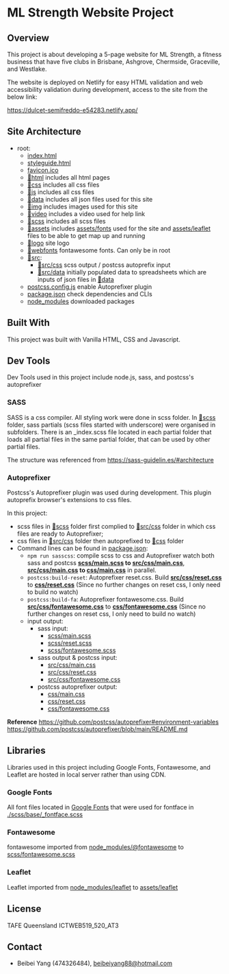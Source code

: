 # ML Strength Website Project

## Overview
This project is about developing a 5-page website for ML Strength, a fitness business that have five clubs in Brisbane, Ashgrove, Chermside, Graceville, and Westlake.

The website is deployed on Netlify for easy HTML validation and web accessibility validation during development, access to the site from the below link:

https://dulcet-semifreddo-e54283.netlify.app/

## Site Architecture
- root:
  - [index.html](./index.html)
  - [styleguide.html](./styleguide.html)
  - [favicon.ico](./favicon.ico)
  - [📁html](./html/) includes all html pages
  - [📁css](./css/) includes all css files
  - [📁js](./js/) includes all css files
  - [📁data](./data/) includes all json files used for this site
  - [📁img](./img/) includes images used for this site
  - [📁video](./video/) includes a video used for help link
  - [📁scss](./scss/) includes all scss files
  - [📁assets](./assets/) includes [assets/fonts](./assets/fonts/) used for the site and [assets/leaflet](./assets/leaflet/) files to be able to get map up and running
  - [📁logo](./logo/) site logo
  - [📁webfonts](./webfonts/) fontawesome fonts. Can only be in root
  - [📁src](./src/):
    - [📁src/css](./src/css/) scss output / postcss autoprefix input
    - [📁src/data](./src/data/) initially populated data to spreadsheets which are inputs of json files in [📁data](./data/)
  - [postcss.config.js](./postcss.config.js) enable Autoprefixer plugin
  - [package.json](./package.json) check dependencies and CLIs
  - [node_modules](./node_modules) downloaded packages


## Built With
This project was built with Vanilla HTML, CSS and Javascript.

## Dev Tools
Dev Tools used in this project include node.js, sass, and postcss's autoprefixer

### SASS
SASS is a css compiler. All styling work were done in scss folder.
In [📁scss](./scss) folder, sass partials (scss files started with underscore) were organised in subfolders. There is an _index.scss file located in each partial folder that loads all partial files in the same partial folder, that can be used by other partial files.

The structure was referenced from https://sass-guidelin.es/#architecture

### Autoprefixer
Postcss's Autoprefixer plugin was used during development. This plugin autoprefix browser's extensions to css files.

In this project:
- scss files in [📁scss](./scss/) folder first complied to [📁src/css](./src/css/) folder in which css files are ready to Autoprefixer;
- css files in [📁src/css](./src/css) folder then autoprefixed to [📁css](./css/) folder
- Command lines can be found in [package.json](./package.json):
  - `npm run sasscss`: compile scss to css and Autoprefixer watch both sass and postcss **[scss/main.scss](./scss/main.scss) to [src/css/main.css](./src/css/main.css)**, **[src/css/main.css](./src/css/main.css) to [css/main.css](./css/main.css)** in parallel.
  - `postcss:build-reset`: Autoprefixer reset.css. Build **[src/css/reset.css](./src/css/reset.css)** to **[css/reset.css](./css/reset.css)** (Since no further changes on reset css, I only need to build no watch)
  - `postcss:build-fa`: Autoprefixer fontawesome.css. Build **[src/css/fontawesome.css](./src/css/fontawesome.css)** to **[css/fontawesome.css](./css/fontawesome.css)** (Since no further changes on reset css, I only need to build no watch)
  - input output:
    - sass input: 
      - [scss/main.scss](./scss/main.scss)
      - [scss/reset.scss](./scss/main.scss)
      - [scss/fontawesome.scss](./scss/fontawesome.scss)
    - sass output & postcss input: 
      - [src/css/main.css](./src/css/main.css)
      - [src/css/reset.css](./src/css/reset.css)
      - [src/css/fontawesome.css](.src/css/fontawesome.css)
    - postcss autoprefixer output:
      - [css/main.css](./css/main.css)
      - [css/reset.css](./css/main.css)
      - [css/fontawesome.css](./css/main.css)


**Reference**
https://github.com/postcss/autoprefixer#environment-variables
https://github.com/postcss/autoprefixer/blob/main/README.md

## Libraries
Libraries used in this project including Google Fonts, Fontawesome, and Leaflet are hosted in local server rather than using CDN.

### Google Fonts
All font files located in [Google Fonts](./assets/fonts/) that were used for fontface in [./scss/base/_fontface.scss](./scss/base/_fontface.scss)

### Fontawesome
fontawesome imported from [node_modules/@fontawesome](./node_modules/@fortawesome) to [scss/fontawesome.scss](./scss/fontawesome.scss)

### Leaflet
Leaflet imported from [node_modules/leaflet](./node_modules/leaflet/) to [assets/leaflet](./assets/leaflet/)

## License
TAFE Queensland ICTWEB519_520_AT3

## Contact
- Beibei Yang (474326484), beibeiyang88@hotmail.com